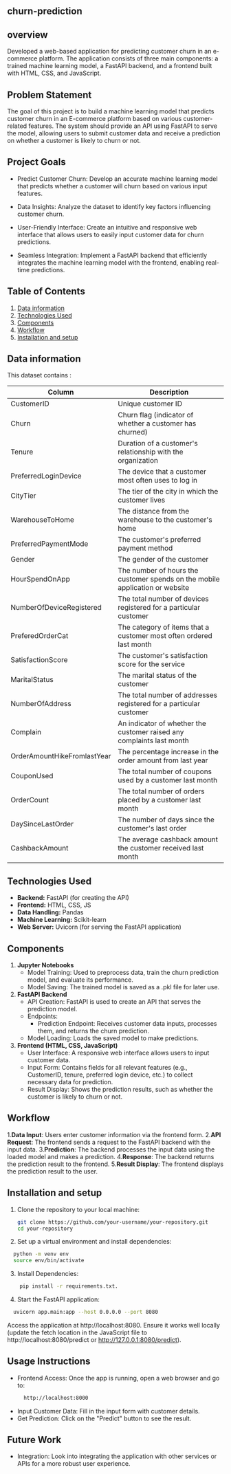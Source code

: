 ## churn-prediction

## overview
Developed a web-based application for predicting customer churn in an e-commerce platform. The application consists of three main components: a trained machine learning model, a FastAPI backend, and a frontend built with HTML, CSS, and JavaScript.

## Problem Statement
The goal of this project is to build a machine learning model that predicts customer churn in an E-commerce platform based on various customer-related features. The system should provide an API using FastAPI to serve the model, allowing users to submit customer data and receive a prediction on whether a customer is likely to churn or not.


## Project Goals
- Predict Customer Churn: Develop an accurate machine learning model that predicts whether a customer will churn based on various input features.
  
- Data Insights: Analyze the dataset to identify key factors influencing customer churn.
  
- User-Friendly Interface: Create an intuitive and responsive web interface that allows users to easily input customer data for churn predictions.
  
- Seamless Integration: Implement a FastAPI backend that efficiently integrates the machine learning model with the frontend, enabling real-time predictions.

## Table of Contents
1. [Data information](#Datainformation)
2. [Technologies Used](#technologies-used)
3. [Components](#Components)
4. [Workflow](#Workflow)
5. [Installation and setup](#Installationandsetup)

## Data information

This dataset contains :

| Column                     | Description                                                                  |
|----------------------------|------------------------------------------------------------------------------|
| CustomerID                 | Unique customer ID                                                           |
| Churn                      | Churn flag (indicator of whether a customer has churned)                     |
| Tenure                     | Duration of a customer's relationship with the organization                  |
| PreferredLoginDevice       | The device that a customer most often uses to log in                         |
| CityTier                   | The tier of the city in which the customer lives                             |
| WarehouseToHome            | The distance from the warehouse to the customer's home                       |
| PreferredPaymentMode       | The customer's preferred payment method                                      |
| Gender                     | The gender of the customer                                                   |
| HourSpendOnApp             | The number of hours the customer spends on the mobile application or website |
| NumberOfDeviceRegistered   | The total number of devices registered for a particular customer             |
| PreferedOrderCat           | The category of items that a customer most often ordered last month          |
| SatisfactionScore          | The customer's satisfaction score for the service                            |
| MaritalStatus              | The marital status of the customer                                           |
| NumberOfAddress            | The total number of addresses registered for a particular customer           |
| Complain                   | An indicator of whether the customer raised any complaints last month        |
| OrderAmountHikeFromlastYear | The percentage increase in the order amount from last year                  |
| CouponUsed                 | The total number of coupons used by a customer last month                    |
| OrderCount                 | The total number of orders placed by a customer last month                   |
| DaySinceLastOrder          | The number of days since the customer's last order                           |
| CashbackAmount             | The average cashback amount the customer received last month                 |


## Technologies Used

- **Backend:** FastAPI (for creating the API)
- **Frontend:** HTML, CSS, JS
- **Data Handling:** Pandas
- **Machine Learning:** Scikit-learn
- **Web Server:** Uvicorn (for serving the FastAPI application)

## Components
1. **Jupyter Notebooks**
   - Model Training: Used to preprocess data, train the churn prediction model, and evaluate its performance.
   - Model Saving: The trained model is saved as a .pkl file for later use.
2. **FastAPI Backend**
   - API Creation: FastAPI is used to create an API that serves the prediction model.
   - Endpoints:
     - Prediction Endpoint: Receives customer data inputs, processes them, and returns the churn prediction.
   - Model Loading: Loads the saved model to make predictions.
3. **Frontend (HTML, CSS, JavaScript)**
   - User Interface: A responsive web interface allows users to input customer data.
   - Input Form: Contains fields for all relevant features (e.g., CustomerID, tenure, preferred login device, etc.) to collect necessary data for prediction. 
   - Result Display: Shows the prediction results, such as whether the customer is likely to churn or not.

## Workflow
1.**Data Input**: Users enter customer information via the frontend form.
2.**API Request**: The frontend sends a request to the FastAPI backend with the input data.
3.**Prediction**: The backend processes the input data using the loaded model and makes a prediction.
4.**Response**: The backend returns the prediction result to the frontend.
5.**Result Display**: The frontend displays the prediction result to the user.

## Installation and setup
1. Clone the repository to your local machine:
   ```bash
   git clone https://github.com/your-username/your-repository.git
   cd your-repository

2. Set up a virtual environment and install dependencies:
  ```bash
    python -m venv env
    source env/bin/activate
  ```
3. Install Dependencies:
```bash
    pip install -r requirements.txt.
```

4. Start the FastAPI application:
 ```bash
   uvicorn app.main:app --host 0.0.0.0 --port 8080
```
   Access the application at http://localhost:8080. Ensure it works well locally (update the fetch location in the JavaScript file to http://localhost:8080/predict or http://127.0.0.1:8080/predict).

## Usage Instructions
  - Frontend Access: Once the app is running, open a web browser and go to:
    ```bash
      http://localhost:8000
    ```
  - Input Customer Data: Fill in the input form with customer details.
  - Get Prediction: Click on the "Predict" button to see the result.

## Future Work
  - Integration: Look into integrating the application with other services or APIs for a more robust user experience.

